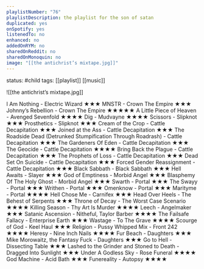 ```yaml
---
playlistNumber: "76"
playlistDescription: the playlist for the son of satan
duplicated: yes
onSpotify: yes
listenedTo: no
enhanced: no
addedOnRYM: no
sharedOnReddit: no
sharedOnMonoquin: no
image: "[[the antichrist’s mixtape.jpg]]"
---
```

status: #child 
tags: [[playlist]] [[music]] 

![[the antichrist’s mixtape.jpg]]

I Am Nothing - Electric Wizard ★★★
MNSTR - Crown The Empire ★★★
Johnny’s Rebellion - Crown The Empire ★★★★★
A Little Piece of Heaven - Avenged Sevenfold ★★★★
Dig - Mudvayne ★★★★
Scissors - Slipknot ★★★
Prosthetics - Slipknot ★★★
Cream of the Crop - Cattle Decapitation ★★★
Joined at the Ass - Cattle Decapitation ★★★
The Roadside Dead (Detrunked Stumpification Through Roadrash) - Cattle Decapitation ★★★
The Gardeners Of Eden - Cattle Decapitation ★★★
The Geocide - Cattle Decapitation ★★★★
Bring Back the Plague - Cattle Decapitation ★★★
The Prophets of Loss - Cattle Decapitation ★★★
Dead Set On Suicide - Cattle Decapitation ★★★
Forced Gender Reassignment - Cattle Decapitation ★★★
Black Sabbath - Black Sabbath ★★★
Hell Awaits - Slayer ★★★
God of Emptiness - Morbid Angel ★★★
Blasphemy Of The Holy Ghost - Morbid Angel ★★★
Swarth - Portal ★★★
The Swayy - Portal ★★★
Writhen - Portal ★★★
Omenknow - Portal ★★★
Marityme - Portal ★★★★
Hell Chose Me - Carnifex ★★★
Head Over Heels - The Behest of Serpents ★★★
Throne of Decay - The Worst Case Scenario ★★★★
Killing Season - Thy Art Is Murder ★★★★
Leech - Angelmaker ★★★
Satanic Ascension - Nitheful, Taylor Barber ★★★★
The Failsafe Fallacy - Enterprise Earth ★★★
Wastage - To The Grave ★★★★
Scourge of God - Keel Haul ★★★
Religion - Pussy Whipped Mix - Front 242 ★★★★
Heresy - Nine Inch Nails ★★★★
Fur Beach - Daughters ★★★
Mike Morowaitz, the Fantasy Fuck - Daughters ★★★
Go to Hell - Dissecting Table ★★★
Lashed to the Grinder and Stoned to Death - Dragged Into Sunlight ★★★
Under A Godless Sky - Rose Funeral ★★★★
God Machine - Acid Bath ★★★
Funereality - Autopsy ★★★★

